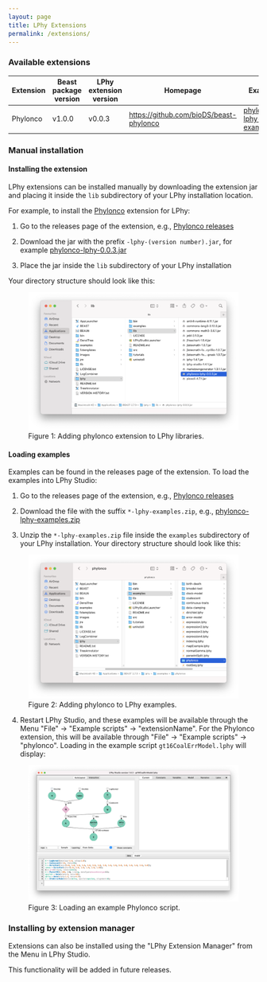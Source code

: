 ```yaml
---
layout: page
title: LPhy Extensions
permalink: /extensions/
---
```


### Available extensions

| Extension | Beast package version | LPhy extension version | Homepage | Examples |
| -------- | ------- | ------------ | ------- | ---|
| Phylonco  | v1.0.0 | v0.0.3 | https://github.com/bioDS/beast-phylonco | [phylonco-lphy-examples.zip](https://github.com/bioDS/beast-phylonco/releases/download/v1.0.0/phylonco-lphy-examples.zip) |


### Manual installation

#### Installing the extension
LPhy extensions can be installed manually by downloading the extension jar and placing it inside the `lib` subdirectory of your LPhy installation location.

For example, to install the [Phylonco](https://github.com/bioDS/beast-phylonco) extension for LPhy:

1. Go to the releases page of the extension, e.g., [Phylonco releases](https://github.com/bioDS/beast-phylonco/releases)

2. Download the jar with the prefix `-lphy-(version number).jar`, for example [phylonco-lphy-0.0.3.jar](https://github.com/bioDS/beast-phylonco/releases/download/v1.0.0/phylonco-lphy-0.0.3.jar)

3. Place the jar inside the `lib` subdirectory of your LPhy installation

Your directory structure should look like this:

<figure class="image">
  <a href="/images/LPhyLibPhylonco.png">
    <img src="/images/LPhyLibPhylonco.png" alt="LPhy libraries">
  </a>
  <figcaption>Figure 1: Adding phylonco extension to LPhy libraries.</figcaption>
</figure>

#### Loading examples
Examples can be found in the releases page of the extension. 
To load the examples into LPhy Studio: 

1. Go to the releases page of the extension, e.g., [Phylonco releases](https://github.com/bioDS/beast-phylonco/releases)

2. Download the file with the suffix `*-lphy-examples.zip`, e.g., [phylonco-lphy-examples.zip](https://github.com/bioDS/beast-phylonco/releases/download/v1.0.0/phylonco-lphy-examples.zip)

3. Unzip the `*-lphy-examples.zip` file inside the `examples` subdirectory of your LPhy installation. Your directory structure should look like this: 

<figure class="image">
  <a href="/images/LPhyExamplesPhylonco.png">
    <img src="/images/LPhyExamplesPhylonco.png" alt="LPhy examples">
  </a>
  <figcaption>Figure 2: Adding phylonco to LPhy examples.</figcaption>
</figure>

4. Restart LPhy Studio, and these examples will be available through the Menu "File" -> "Example scripts" -> "extensionName". For the Phylonco extension, this will be available through "File" -> "Example scripts" -> "phylonco". Loading in the example script `gt16CoalErrModel.lphy` will display: 

<figure class="image">
  <a href="/images/LPhyStudioPhylonco.png">
    <img src="images/LPhyStudioPhylonco.png" alt="Phylonco script">
  </a>
  <figcaption>Figure 3: Loading an example Phylonco script.</figcaption>
</figure>


### Installing by extension manager

Extensions can also be installed using the "LPhy Extension Manager" from the Menu in LPhy Studio. 

This functionality will be added in future releases. 

